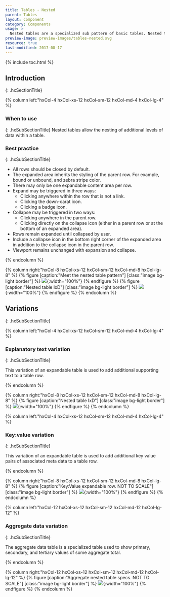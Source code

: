 ```yaml
---
title: Tables - Nested
parent: Tables
layout: component
category: Components
usage: >
  Nested tables are a specialized sub pattern of basic tables. Nested tables come in a variety of forms and allow users to drill into additional data within a table row. By hiding this data behind a user interaction we maintain the low cognitive load goals of the table pattern, while allowing for more data rich layouts.
preview-image: preview-images/tables-nested.svg
resource: true
last-modified: 2017-08-17
---
```


{% include toc.html %}

## Introduction
{: .hxSectionTitle}
<div class="hxRow">

{% column left:"hxCol-4 hxCol-xs-12 hxCol-sm-12 hxCol-md-4 hxCol-lg-4" %}

### When to use
{: .hxSubSectionTitle}
Nested tables allow the nesting of additional levels of data within a table.


### Best practice
{: .hxSubSectionTitle}

- All rows should be closed by default.
- The expanded area inherits the styling of the parent row. For example, bound or unbound, and zebra stripe color.
- There may only be one expandable content area per row.
- Expand may be triggered in three ways:
	- Clicking anywhere within the row that is not a link.
	- Clicking the down-carat icon.
	- Clicking a badge icon.
- Collapse may be triggered in two ways:
	- Clicking anywhere in the parent row.
	- Clicking directly on the collapse icon (either in a parent row or at the bottom of an expanded area).
-  Rows remain expanded until collapsed by user.
-  Include a collapse icon in the bottom right corner of the expanded area in addition to the collapse icon in the parent row.
-  Viewport remains unchanged with expansion and collapse.


{% endcolumn %}

{% column right:"hxCol-8 hxCol-xs-12 hxCol-sm-12 hxCol-md-8 hxCol-lg-8" %}
{% figure [caption:"Meet the nested table pattern"] [class:"image bg-light border"] %}
![]({{site.url}}/assets/images/components/tables/nested-tables/tables-nested-hero.svg){:width="100%"}
{% endfigure %}
{% figure [caption:"Nested table IxD"] [class:"image bg-light border"] %}
![]({{site.url}}/assets/images/components/tables/nested-tables/tables-nested-ixd.svg){:width="100%"}
{% endfigure %}
{% endcolumn %}

</div>

## Variations
{: .hxSubSectionTitle}

<div class="hxRow">

{% column left:"hxCol-4 hxCol-xs-12 hxCol-sm-12 hxCol-md-4 hxCol-lg-4" %}
### Explanatory text variation
{: .hxSubSectionTitle}

This variation of an expandable table is used to add additional supporting text to a table row.

{% endcolumn %}

{% column right:"hxCol-8 hxCol-xs-12 hxCol-sm-12 hxCol-md-8 hxCol-lg-8" %}
{% figure [caption:"Nested table IxD"] [class:"image bg-light border"] %}
![]({{site.url}}/assets/images/components/tables/nested-tables/tables-explanatory.svg){:width="100%"}
{% endfigure %}
{% endcolumn %}

</div>

<div class="hxRow">

{% column left:"hxCol-4 hxCol-xs-12 hxCol-sm-12 hxCol-md-4 hxCol-lg-4" %}

### Key:value variation
{: .hxSubSectionTitle}

This variation of an expandable table is used to add additional key value pairs of associated meta data to a table row.

{% endcolumn %}

{% column right:"hxCol-8 hxCol-xs-12 hxCol-sm-12 hxCol-md-8 hxCol-lg-8" %}
{% figure [caption:"Key:Value expandable row. NOT TO SCALE"] [class:"image bg-light border"] %}
![]({{site.url}}/assets/images/components/tables/nested-tables/tables-key-value.svg){:width="100%"}
{% endfigure %}
{% endcolumn %}

</div>

<div class="hxRow">

{% column left:"hxCol-12 hxCol-xs-12 hxCol-sm-12 hxCol-md-12 hxCol-lg-12" %}

### Aggregate data variation
{: .hxSubSectionTitle}

The aggregate data table is a specialized table used to show primary, secondary, and tertiary values of some aggregate total. 

{% endcolumn %}

{% column right:"hxCol-12 hxCol-xs-12 hxCol-sm-12 hxCol-md-12 hxCol-lg-12" %}
{% figure [caption:"Aggregate nested table specs. NOT TO SCALE"] [class:"image bg-light border"] %}
![]({{site.url}}/assets/images/components/tables/nested-tables/tables-aggregate.svg){:width="100%"}
{% endfigure %}
{% endcolumn %}

</div>
